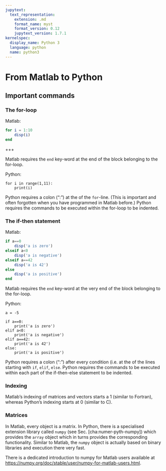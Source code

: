 ```yaml
---
jupytext:
  text_representation:
    extension: .md
    format_name: myst
    format_version: 0.12
    jupytext_version: 1.7.1
kernelspec:
  display_name: Python 3
  language: python
  name: python3
---
```


# From Matlab to Python

## Important commands

### The for-loop

Matlab:

```octave
for i = 1:10
    disp(i)
end
```

+++

Matlab requires the `end` key-word at the end of the block belonging to the
for-loop.

Python:

```{code-cell} ipython3
for i in range(1,11):
    print(i)
```

Python requires a colon (“:”) at the of the `for`-line. (This is important and
often forgotten when you have programmed in Matlab before.) Python requires the
commands to be executed within the for-loop to be indented.

### The if-then statement

Matlab:

```octave
if a==0
    disp('a is zero')
elseif a<0
    disp('a is negative')
elseif a==42
    disp('a is 42')
else
    disp('a is positive')
end
```

Matlab requires the `end` key-word at the very end of the block belonging to the
for-loop.

Python:

```{code-cell} ipython3
a = -5

if a==0:
    print('a is zero')
elif a<0:
    print('a is negative')
elif a==42:
    print('a is 42')
else:
    print('a is positive')
```

Python requires a colon (“:”) after every condition (i.e. at the of the lines
starting with `if`, `elif`, `else`. Python requires the commands to be executed
within each part of the if-then-else statement to be indented.

### Indexing

Matlab’s indexing of matrices and vectors starts a 1 (similar to Fortran),
whereas Python’s indexing starts at 0 (similar to C).

### Matrices

In Matlab, every object is a matrix. In Python, there is a specialised extension
library called `numpy` (see Sec. \[cha:numer-pyth-numpy\]) which provides the
`array` object which in turns provides the corresponding functionality. Similar
to Matlab, the `numpy` object is actually based on binary libraries and
execution there very fast.

There is a dedicated introduction to numpy for Matlab users available at
<https://numpy.org/doc/stable/user/numpy-for-matlab-users.html>.
